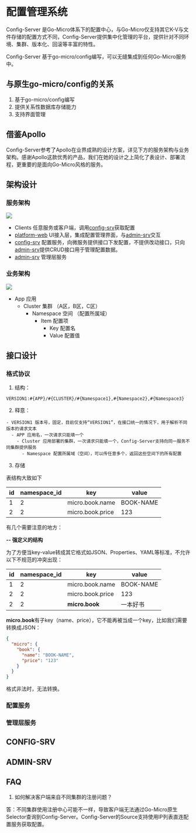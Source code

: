 # 配置管理系统

Config-Server 是Go-Micro体系下的配置中心，与Go-Micro仅支持其它K-V与文件存储的配置方式不同，Config-Server提供集中化管理的平台，提供针对不同环境、集群、版本化、回滚等丰富的特性。

Config-Server 基于go-micro/config编写，可以无缝集成到任何Go-Micro服务中。

## 与原生go-micro/config的关系

1. 基于go-micro/config编写
2. 提供关系性数据库存储能力
3. 支持界面管理

## 借鉴Apollo

Config-Server参考了Apollo在业界成熟的设计方案，详见下方的服务架构与业务架构。感谢Apollo这款优秀的产品，我们在她的设计之上简化了表设计、部署流程，更重要的是面向Go-Micro风格的服务。

## 架构设计

### 服务架构

![](https://github.com/micro-in-cn/docs/blob/master/architecture-design/config-server/design.png)

- Clients 任意服务或客户端，调用[config-srv](./config-srv)获取配置
- [platform-web](https://github.com/micro-in-cn/platform-web) UI接入层，集成配置管理界面，与[admin-srv](./admin-srv)交互
- [config-srv](./config-srv) 配置服务，向微服务提供接口下发配置，不提供改动接口，只向[admin-srv](./admin-srv)提供CRUD接口用于管理配置数据。
- [admin-srv](./admin-srv) 管理层服务

### 业务架构

![](https://github.com/micro-in-cn/docs/blob/master/architecture-design/config-server/business-desgin.png)

- App 应用
  - Cluster 集群 （A区，B区，C区）
    - Namespace 空间 （配置所属域）
      - Item 配置项
        - Key 配置名
        - Value 配置值

## 接口设计

### 格式协议

1. 结构：
 
```text
VERSION1:#{APP}/#{CLUSTER}/#{Namespace1},#{Namespace2},#{Namespace3}
```

2. 释意：

```text
- VERSION1 版本号，固定，目前仅支持“VERSION1”，在接口统一的情况下，用于解析不同版本的请求文本
  - APP 应用名，一次请求只能填一个
    - Cluster 应用部署的集群，一次请求只能填一个，Config-Server支持向同一服务不同集群提供服务
      - Namespace 配置所属域（空间），可以传任意多个，返回这些空间下的所有配置
```

3. 存储

表结构大致如下

id | namespace_id | key | value 
--- | --- | --- | --- 
1 | 2 | micro.book.name | BOOK-NAME 
2 | 2 | micro.book.price | 123 

有几个需要注意的地方：

**-- 强定义的结构**

为了方便当key-value转成其它格式如JSON、Properties、YAML等标准，不允许以下不规范的冲突出现：

id | namespace_id | key | value 
--- | --- | --- | --- 
1 | 2 | micro.book.name | BOOK-NAME 
2 | 2 | micro.book.price | 123 
2 | 2 | **micro.book** | 一本好书

**micro.book**有子key（name、price），它不能再被当成一个key，比如我们需要转换成JSON：

```json
{
  "micro": {
    "book": {
      "name": "BOOK-NAME",
      "price": "123"
    }
  }
}
```

格式非法时，无法转换。

### 配置服务

### 管理层服务

## CONFIG-SRV

## ADMIN-SRV

## FAQ

1. 如何解决客户端来自不同集群的注册问题？

答：不同集群使用注册中心可能不一样，导致客户端无法通过Go-Micro原生Selector查询到Config-Server。Config-Server的Source支持使用IP列表直连配置服务获取配置。